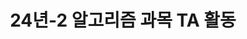 ---
title: "24년-2 알고리즘 과목 TA 활동"
description: ""
image: "https://unsplash.com/ko/%EC%82%AC%EC%A7%84/monitor-showing-java-programming-OqtafYT5kTw"
tags: ["TA"]
---